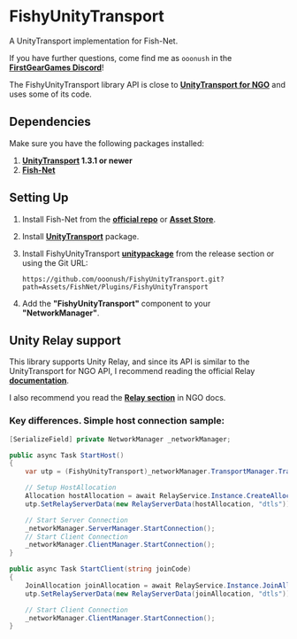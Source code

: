 # FishyUnityTransport

A UnityTransport implementation for Fish-Net.

If you have further questions, come find me as `ooonush` in the **[FirstGearGames Discord](https://discord.gg/Ta9HgDh4Hj)**!

The FishyUnityTransport library API is close to **[UnityTransport for NGO](https://github.com/Unity-Technologies/com.unity.netcode.gameobjects/tree/develop/com.unity.netcode.gameobjects/Runtime/Transports/UTP)** and uses some of its code.

## Dependencies
Make sure you have the following packages installed:
1. **[UnityTransport](https://docs-multiplayer.unity3d.com/transport/current/install) 1.3.1 or newer**
2. **[Fish-Net](https://github.com/FirstGearGames/FishNet)**

## Setting Up
1. Install Fish-Net from the **[official repo](https://github.com/FirstGearGames/FishNet/releases)** or **[Asset Store](https://assetstore.unity.com/packages/tools/network/fish-net-networking-evolved-207815)**.
2. Install **[UnityTransport](https://docs-multiplayer.unity3d.com/transport/current/install)** package.
3. Install FishyUnityTransport **[unitypackage](https://github.com/ooonush/FishyUnityTransport/releases)** from the release section or using the Git URL:
   
   ```
   https://github.com/ooonush/FishyUnityTransport.git?path=Assets/FishNet/Plugins/FishyUnityTransport
   ```
   
4. Add the **"FishyUnityTransport"** component to your **"NetworkManager"**.

## Unity Relay support
This library supports Unity Relay, and since its API is similar to the UnityTransport for NGO API, 
I recommend reading the official Relay **[documentation](https://docs.unity.com/relay/en/manual/relay-and-ngo)**.

I also recommend you read the **[Relay section](https://docs-multiplayer.unity3d.com/netcode/current/relay/)** in NGO docs.

### Key differences. Simple host connection sample:
```csharp
[SerializeField] private NetworkManager _networkManager;

public async Task StartHost()
{
    var utp = (FishyUnityTransport)_networkManager.TransportManager.Transport;

    // Setup HostAllocation
    Allocation hostAllocation = await RelayService.Instance.CreateAllocationAsync(4);
    utp.SetRelayServerData(new RelayServerData(hostAllocation, "dtls"));

    // Start Server Connection
    _networkManager.ServerManager.StartConnection();
    // Start Client Connection
    _networkManager.ClientManager.StartConnection();
}

public async Task StartClient(string joinCode)
{
    JoinAllocation joinAllocation = await RelayService.Instance.JoinAllocationAsync(joinCode);
    utp.SetRelayServerData(new RelayServerData(joinAllocation, "dtls"));

    // Start Client Connection
    _networkManager.ClientManager.StartConnection();
}
```
